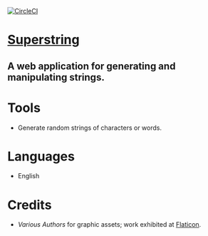 [![CircleCI](https://circleci.com/gh/circleci/circleci-docs.svg?style=svg)](https://circleci.com/gh/ddsoyka/superstring)

# [Superstring](https://superstring.tools)

## A web application for generating and manipulating strings.

# Tools

- Generate random strings of characters or words.

# Languages

- English

# Credits

- *Various Authors* for graphic assets; work exhibited at [Flaticon](https://www.flaticon.com).